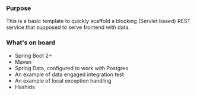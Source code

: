 ### Purpose
This is a basic template to quickly scaffold a blocking (Servlet based) REST service that supposed to serve frontend with data.
### What's on board
- Spring Boot 2+
- Maven
- Spring Data, configured to work with Postgres
- An example of data engaged integration test
- An example of local exception handling
- Hashids
